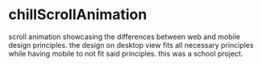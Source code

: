 # chillScrollAnimation
scroll animation showcasing the differences
between web and mobile design principles.
the design on desktop view fits all necessary principles
while having mobile to not fit said principles.
this was a school project.

